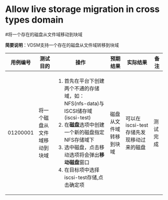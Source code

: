 # Allow live storage migration in cross types domain
#将一个存在的磁盘从文件域移动到块域

**简要说明**：VDSM支持一个存在的磁盘从文件域转移到块域

|用例编号|测试目的|操作|预期结果|实际结果|备注|
|--------|--------|----|--------|--------|----|
|01200001|将一个磁盘从文件域移动到块域|<ol><li>首先在平台下创建两个不通的存储域，如：NFS(nfs-data)与ISCSI储存域(iscsi-test)</li><li>在<b>磁盘</b>选项中创建一个新的磁盘指定NFS存储域下</li><li>选中磁盘，点击移动选项将会弹出<b>移动磁盘</b>窗口</li><li>在目标项中选择iscsi-test存储,点击确定项</li></ol> |磁盘从文件域转移到块域|可以在iscsi-test存储先发现移动过来的磁盘|测试完成|

